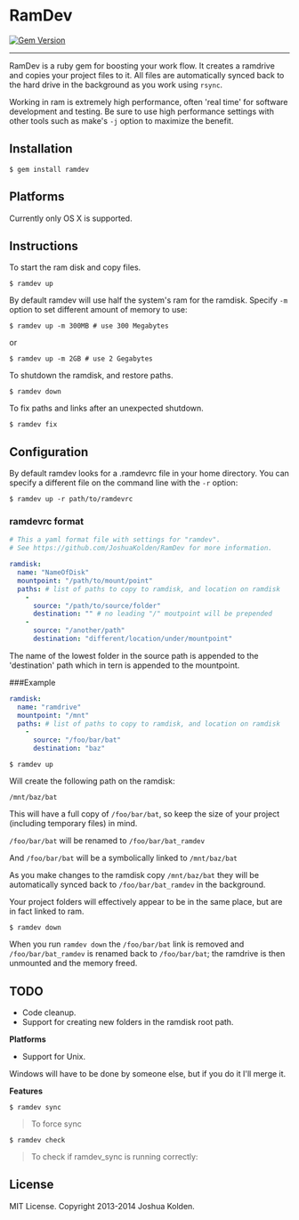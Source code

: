 # RamDev

[![Gem Version](https://badge.fury.io/rb/ramdev.png)](http://badge.fury.io/rb/ramdev)

---

RamDev is a ruby gem for boosting your work flow. It creates a ramdrive and copies your project files to it.  All files are automatically synced back to the hard drive in the background as you work using `rsync`.

Working in ram is extremely high performance, often 'real time' for software development and testing. Be sure to use high performance settings with other tools such as make's `-j` option to maximize the benefit.

## Installation

    $ gem install ramdev

## Platforms

Currently only OS X is supported.

## Instructions

To start the ram disk and copy files.

    $ ramdev up

By default ramdev will use half the system's ram for the ramdisk. Specify `-m` option to set different amount of memory to use:

    $ ramdev up -m 300MB # use 300 Megabytes

or

    $ ramdev up -m 2GB # use 2 Gegabytes

To shutdown the ramdisk, and restore paths.

    $ ramdev down

To fix paths and links after an unexpected shutdown.

    $ ramdev fix

## Configuration

By default ramdev looks for a .ramdevrc file in your home directory. You can specify a different file on the command line with the `-r` option:

    $ ramdev up -r path/to/ramdevrc

### ramdevrc format

```yaml
# This a yaml format file with settings for "ramdev".
# See https://github.com/JoshuaKolden/RamDev for more information.

ramdisk:
  name: "NameOfDisk"
  mountpoint: "/path/to/mount/point"
  paths: # list of paths to copy to ramdisk, and location on ramdisk 
    -
      source: "/path/to/source/folder"
      destination: "" # no leading "/" moutpoint will be prepended
    -
      source: "/another/path"
      destination: "different/location/under/mountpoint"
```

The name of the lowest folder in the source path is appended to the 'destination' path which in tern is appended to the mountpoint.

###Example

```yaml
ramdisk:
  name: "ramdrive"
  mountpoint: "/mnt"
  paths: # list of paths to copy to ramdisk, and location on ramdisk 
    -
      source: "/foo/bar/bat"
      destination: "baz"
```

    $ ramdev up
    
Will create the following path on the ramdisk:

`/mnt/baz/bat`

This will have a full copy of `/foo/bar/bat`, so keep the size of your project (including temporary files) in mind.

`/foo/bar/bat` will be renamed to `/foo/bar/bat_ramdev`

And `/foo/bar/bat` will be a symbolically linked to `/mnt/baz/bat`

As you make changes to the ramdisk copy `/mnt/baz/bat` they will be automatically synced back to `/foo/bar/bat_ramdev` in the background.

Your project folders will effectively appear to be in the same place, but are in fact linked to ram. 

    $ ramdev down

When you run `ramdev down` the `/foo/bar/bat` link is removed and `/foo/bar/bat_ramdev` is renamed back to `/foo/bar/bat`; the ramdrive is then unmounted and the memory freed.

## TODO

- Code cleanup.
- Support for creating new folders in the ramdisk root path.

**Platforms**

 - Support for Unix.

Windows will have to be done by someone else, but if you do it I'll merge it.

**Features**

    $ ramdev sync
> To force sync

    $ ramdev check
> To check if ramdev_sync is running correctly:


## License

MIT License. Copyright 2013-2014 Joshua Kolden.
